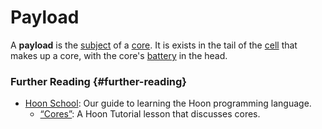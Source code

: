 # Payload

A **payload** is the [subject](subject.md) of a [core](core.md). It is exists in the tail of the [cell](cell.md) that makes up a core, with the core's [battery](battery.md) in the head.

### Further Reading {#further-reading}

- [Hoon School](../build-on-urbit/hoon-school): Our guide to learning the Hoon programming language.
  - [“Cores”](../build-on-urbit/hoon-school/F-cores.md#cores): A Hoon Tutorial lesson that discusses cores.
